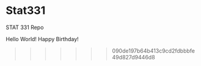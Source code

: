 # Stat331
STAT 331 Repo

Hello World!
Happy Birthday!
>>>>>>> 090de197b64b413c9cd2fdbbbfe49d827d9446d8
